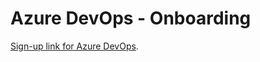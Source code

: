 # Azure DevOps - Onboarding

[Sign-up link for Azure DevOps](https://go.microsoft.com/fwlink/?LinkId=307137). 
